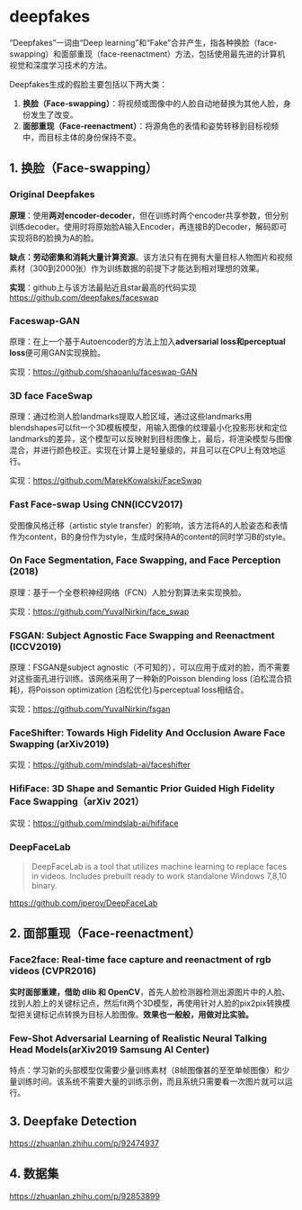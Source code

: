 # deepfakes

“Deepfakes”一词由“Deep learning”和“Fake”合并产生，指各种换脸（face-swapping）和面部重现（face-reenactment）方法，包括使用最先进的计算机视觉和深度学习技术的方法。

Deepfakes生成的假脸主要包括以下两大类：

1. **换脸（Face-swapping）**：将视频或图像中的人脸自动地替换为其他人脸，身份发生了改变。
2. **面部重现（Face-reenactment）**：将源角色的表情和姿势转移到目标视频中，而目标主体的身份保持不变。

## 1. 换脸（Face-swapping）

### Original Deepfakes

**原理**：使用**两对encoder-decoder**，但在训练时两个encoder共享参数，但分别训练decoder。使用时将原始脸A输入Encoder，再连接B的Decoder，解码即可实现将B的脸换为A的脸。

**缺点：劳动密集和消耗大量计算资源**。该方法只有在拥有大量目标人物图片和视频素材（300到2000张）作为训练数据的前提下才能达到相对理想的效果。

**实现**：github上与该方法最贴近且star最高的代码实现 https://github.com/deepfakes/faceswap

### Faceswap-GAN

原理：在上一个基于Autoencoder的方法上加入**adversarial loss和perceptual loss**便可用GAN实现换脸。

实现：https://github.com/shaoanlu/faceswap-GAN

### 3D face FaceSwap

原理：通过检测人脸landmarks提取人脸区域，通过这些landmarks用blendshapes可以fit一个3D模板模型，用输入图像的纹理最小化投影形状和定位landmarks的差异，这个模型可以反映射到目标图像上，最后，将渲染模型与图像混合，并进行颜色校正。实现在计算上是轻量级的，并且可以在CPU上有效地运行。

实现：https://github.com/MarekKowalski/FaceSwap

### Fast Face-swap Using CNN(ICCV2017)

受图像风格迁移（artistic style transfer）的影响，该方法将A的人脸姿态和表情作为content，B的身份作为style，生成时保持A的content的同时学习B的style。

### On Face Segmentation, Face Swapping, and Face Perception (2018)

原理：基于一个全卷积神经网络（FCN）人脸分割算法来实现换脸。

实现：https://github.com/YuvalNirkin/face_swap

### FSGAN: Subject Agnostic Face Swapping and Reenactment (ICCV2019)

原理：FSGAN是subject agnostic（不可知的），可以应用于成对的脸，而不需要对这些面孔进行训练。该网络采用了一种新的Poisson blending loss (泊松混合损耗)，将Poisson optimization (泊松优化)与perceptual loss相结合。

实现：https://github.com/YuvalNirkin/fsgan

### FaceShifter: Towards High Fidelity And Occlusion Aware Face Swapping (arXiv2019)

实现：https://github.com/mindslab-ai/faceshifter

### HifiFace: 3D Shape and Semantic Prior Guided High Fidelity Face Swapping（arXiv 2021）

实现：https://github.com/mindslab-ai/hififace

### DeepFaceLab

> DeepFaceLab is a tool that utilizes machine learning to replace faces in videos. Includes prebuilt ready to work standalone Windows 7,8,10 binary.

https://github.com/iperov/DeepFaceLab



## 2. 面部重现（Face-reenactment）

### Face2face: Real-time face capture and reenactment of rgb videos (CVPR2016)

**实时面部重建，借助 dlib 和 OpenCV**，首先人脸检测器检测出源图片中的人脸、找到人脸上的关键标记点，然后fit两个3D模型，再使用针对人脸的pix2pix转换模型把关键标记点转换为目标人脸图像。**效果也一般般，用做对比实验。**

### Few-Shot Adversarial Learning of Realistic Neural Talking Head Models(arXiv2019 Samsung AI Center)

特点：学习新的头部模型仅需要少量训练素材（8帧图像甚的至至单帧图像）和少量训练时间。该系统不需要大量的训练示例，而且系统只需要看一次图片就可以运行。



## 3.  Deepfake Detection

https://zhuanlan.zhihu.com/p/92474937



## 4. 数据集

https://zhuanlan.zhihu.com/p/92853899